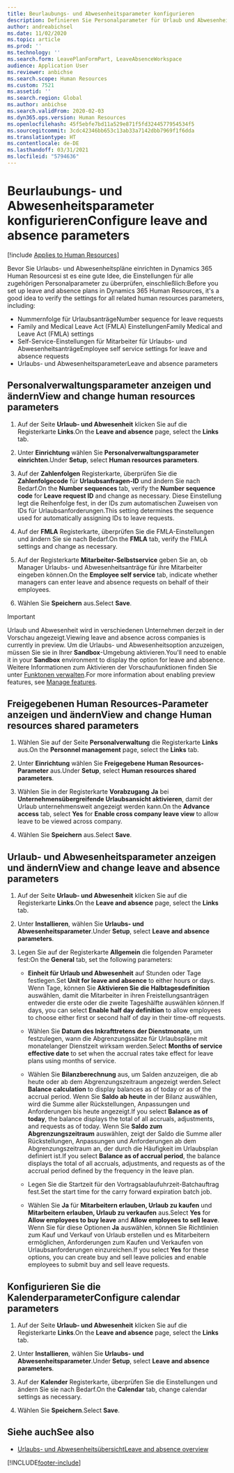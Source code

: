 ```yaml
---
title: Beurlaubungs- und Abwesenheitsparameter konfigurieren
description: Definieren Sie Personalparameter für Urlaub und Abwesenheit in Dynamics 365 Human Resources.
author: andreabichsel
ms.date: 11/02/2020
ms.topic: article
ms.prod: ''
ms.technology: ''
ms.search.form: LeavePlanFormPart, LeaveAbsenceWorkspace
audience: Application User
ms.reviewer: anbichse
ms.search.scope: Human Resources
ms.custom: 7521
ms.assetid: ''
ms.search.region: Global
ms.author: anbichse
ms.search.validFrom: 2020-02-03
ms.dyn365.ops.version: Human Resources
ms.openlocfilehash: 45f5ebfe7bd11a529e871f5fd3244577954534f5
ms.sourcegitcommit: 3cdc42346bb653c13ab33a7142dbb7969f1f6dda
ms.translationtype: HT
ms.contentlocale: de-DE
ms.lasthandoff: 03/31/2021
ms.locfileid: "5794636"
---
```

# <a name="configure-leave-and-absence-parameters"></a><span data-ttu-id="4ac25-103">Beurlaubungs- und Abwesenheitsparameter konfigurieren</span><span class="sxs-lookup"><span data-stu-id="4ac25-103">Configure leave and absence parameters</span></span>

[!include [Applies to Human Resources](../includes/applies-to-hr.md)]

<span data-ttu-id="4ac25-104">Bevor Sie Urlaubs- und Abwesenheitspläne einrichten in Dynamics 365 Human Resourcesi st es eine gute Idee, die Einstellungen für alle zugehörigen Personalparameter zu überprüfen, einschließlich:</span><span class="sxs-lookup"><span data-stu-id="4ac25-104">Before you set up leave and absence plans in Dynamics 365 Human Resources, it's a good idea to verify the settings for all related human resources parameters, including:</span></span>

- <span data-ttu-id="4ac25-105">Nummernfolge für Urlaubsanträge</span><span class="sxs-lookup"><span data-stu-id="4ac25-105">Number sequence for leave requests</span></span>
- <span data-ttu-id="4ac25-106">Family and Medical Leave Act (FMLA) Einstellungen</span><span class="sxs-lookup"><span data-stu-id="4ac25-106">Family Medical and Leave Act (FMLA) settings</span></span>
- <span data-ttu-id="4ac25-107">Self-Service-Einstellungen für Mitarbeiter für Urlaubs- und Abwesenheitsanträge</span><span class="sxs-lookup"><span data-stu-id="4ac25-107">Employee self service settings for leave and absence requests</span></span>
- <span data-ttu-id="4ac25-108">Urlaubs- und Abwesenheitsparameter</span><span class="sxs-lookup"><span data-stu-id="4ac25-108">Leave and absence parameters</span></span>

## <a name="view-and-change-human-resources-parameters"></a><span data-ttu-id="4ac25-109">Personalverwaltungsparameter anzeigen und ändern</span><span class="sxs-lookup"><span data-stu-id="4ac25-109">View and change human resources parameters</span></span>

1. <span data-ttu-id="4ac25-110">Auf der Seite **Urlaub- und Abwesenheit** klicken Sie auf die Registerkarte **Links**.</span><span class="sxs-lookup"><span data-stu-id="4ac25-110">On the **Leave and absence** page, select the **Links** tab.</span></span>

2. <span data-ttu-id="4ac25-111">Unter **Einrichtung** wählen Sie **Personalverwaltungsparameter einrichten**.</span><span class="sxs-lookup"><span data-stu-id="4ac25-111">Under **Setup**, select **Human resources parameters**.</span></span>

3. <span data-ttu-id="4ac25-112">Auf der **Zahlenfolgen** Registerkarte, überprüfen Sie die **Zahlenfolgecode** für **Urlaubsanfragen-ID** und ändern Sie nach Bedarf.</span><span class="sxs-lookup"><span data-stu-id="4ac25-112">On the **Number sequences** tab, verify the **Number sequence code** for **Leave request ID** and change as necessary.</span></span> <span data-ttu-id="4ac25-113">Diese Einstellung legt die Reihenfolge fest, in der IDs zum automatischen Zuweisen von IDs für Urlaubsanforderungen.</span><span class="sxs-lookup"><span data-stu-id="4ac25-113">This setting determines the sequence used for automatically assigning IDs to leave requests.</span></span>

4. <span data-ttu-id="4ac25-114">Auf der **FMLA** Registerkarte, überprüfen Sie die FMLA-Einstellungen und ändern Sie sie nach Bedarf.</span><span class="sxs-lookup"><span data-stu-id="4ac25-114">On the **FMLA** tab, verify the FMLA settings and change as necessary.</span></span>

5. <span data-ttu-id="4ac25-115">Auf der Registerkarte **Mitarbeiter-Selbstservice** geben Sie an, ob Manager Urlaubs- und Abwesenheitsanträge für ihre Mitarbeiter eingeben können.</span><span class="sxs-lookup"><span data-stu-id="4ac25-115">On the **Employee self service** tab, indicate whether managers can enter leave and absence requests on behalf of their employees.</span></span>

7. <span data-ttu-id="4ac25-116">Wählen Sie **Speichern** aus.</span><span class="sxs-lookup"><span data-stu-id="4ac25-116">Select **Save**.</span></span>

>[!IMPORTANT]
><span data-ttu-id="4ac25-117">Urlaub und Abwesenheit wird in verschiedenen Unternehmen derzeit in der Vorschau angezeigt.</span><span class="sxs-lookup"><span data-stu-id="4ac25-117">Viewing leave and absence across companies is currently in preview.</span></span> <span data-ttu-id="4ac25-118">Um die Urlaubs- und Abwesenheitsoption anzuzeigen, müssen Sie sie in Ihrer **Sandbox**-Umgebung aktivieren.</span><span class="sxs-lookup"><span data-stu-id="4ac25-118">You'll need to enable it in your **Sandbox** environment to display the option for leave and absence.</span></span> <span data-ttu-id="4ac25-119">Weitere Informationen zum Aktivieren der Vorschaufunktionen finden Sie unter [Funktonen verwalten](hr-admin-manage-features.md).</span><span class="sxs-lookup"><span data-stu-id="4ac25-119">For more information about enabling preview features, see [Manage features](hr-admin-manage-features.md).</span></span>

## <a name="view-and-change-human-resources-shared-parameters"></a><span data-ttu-id="4ac25-120">Freigegebenen Human Resources-Parameter anzeigen und ändern</span><span class="sxs-lookup"><span data-stu-id="4ac25-120">View and change Human resources shared parameters</span></span>

1. <span data-ttu-id="4ac25-121">Wählen Sie auf der Seite **Personalverwaltung** die Registerkarte **Links** aus.</span><span class="sxs-lookup"><span data-stu-id="4ac25-121">On the **Personnel management** page, select the **Links** tab.</span></span>

2. <span data-ttu-id="4ac25-122">Unter **Einrichtung** wählen Sie **Freigegebene Human Resources-Parameter** aus.</span><span class="sxs-lookup"><span data-stu-id="4ac25-122">Under **Setup**, select **Human resources shared parameters**.</span></span>

3. <span data-ttu-id="4ac25-123">Wählen Sie in der Registerkarte **Vorabzugang** **Ja** bei **Unternehmensübergreifende Urlaubsansicht aktivieren**, damit der Urlaub unternehmensweit angezeigt werden kann.</span><span class="sxs-lookup"><span data-stu-id="4ac25-123">On the **Advance access** tab, select **Yes** for **Enable cross company leave view** to allow leave to be viewed across company.</span></span>

4. <span data-ttu-id="4ac25-124">Wählen Sie **Speichern** aus.</span><span class="sxs-lookup"><span data-stu-id="4ac25-124">Select **Save**.</span></span>

## <a name="view-and-change-leave-and-absence-parameters"></a><span data-ttu-id="4ac25-125">Urlaub- und Abwesenheitsparameter anzeigen und ändern</span><span class="sxs-lookup"><span data-stu-id="4ac25-125">View and change leave and absence parameters</span></span>

1. <span data-ttu-id="4ac25-126">Auf der Seite **Urlaub- und Abwesenheit** klicken Sie auf die Registerkarte **Links**.</span><span class="sxs-lookup"><span data-stu-id="4ac25-126">On the **Leave and absence** page, select the **Links** tab.</span></span>

2. <span data-ttu-id="4ac25-127">Unter **Installieren**, wählen Sie **Urlaubs- und Abwesenheitsparameter**.</span><span class="sxs-lookup"><span data-stu-id="4ac25-127">Under **Setup**, select **Leave and absence parameters**.</span></span>

3. <span data-ttu-id="4ac25-128">Legen Sie auf der Registerkarte **Allgemein** die folgenden Parameter fest:</span><span class="sxs-lookup"><span data-stu-id="4ac25-128">On the **General** tab, set the following parameters:</span></span>
 
    - <span data-ttu-id="4ac25-129">**Einheit für Urlaub und Abwesenheit** auf Stunden oder Tage festlegen.</span><span class="sxs-lookup"><span data-stu-id="4ac25-129">Set **Unit for leave and absence** to either hours or days.</span></span> <span data-ttu-id="4ac25-130">Wenn Tage, können Sie **Aktivieren Sie die Halbtagesdefinition** auswählen, damit die Mitarbeiter in ihren Freistellungsanträgen entweder die erste oder die zweite Tageshälfte auswählen können.</span><span class="sxs-lookup"><span data-stu-id="4ac25-130">If days, you can select **Enable half day definition** to allow employees to choose either first or second half of day in their time-off requests.</span></span> 

    - <span data-ttu-id="4ac25-131">Wählen Sie **Datum des Inkrafttretens der Dienstmonate**, um festzulegen, wann die Abgrenzungssätze für Urlaubspläne mit monatelanger Dienstzeit wirksam werden.</span><span class="sxs-lookup"><span data-stu-id="4ac25-131">Select **Months of service effective date** to set when the accrual rates take effect for leave plans using months of service.</span></span>

    - <span data-ttu-id="4ac25-132">Wählen Sie **Bilanzberechnung** aus, um Salden anzuzeigen, die ab heute oder ab dem Abgrenzungszeitraum angezeigt werden.</span><span class="sxs-lookup"><span data-stu-id="4ac25-132">Select **Balance calculation** to display balances as of today or as of the accrual period.</span></span> <span data-ttu-id="4ac25-133">Wenn Sie **Saldo ab heute** in der Bilanz auswählen, wird die Summe aller Rückstellungen, Anpassungen und Anforderungen bis heute angezeigt.</span><span class="sxs-lookup"><span data-stu-id="4ac25-133">If you select **Balance as of today**, the balance displays the total of all accruals, adjustments, and requests as of today.</span></span> <span data-ttu-id="4ac25-134">Wenn Sie **Saldo zum Abgrenzungszeitraum** auswählen, zeigt der Saldo die Summe aller Rückstellungen, Anpassungen und Anforderungen ab dem Abgrenzungszeitraum an, der durch die Häufigkeit im Urlaubsplan definiert ist.</span><span class="sxs-lookup"><span data-stu-id="4ac25-134">If you select **Balance as of accrual period**, the balance displays the total of all accruals, adjustments, and requests as of the accrual period defined by the frequency in the leave plan.</span></span> 

    - <span data-ttu-id="4ac25-135">Legen Sie die Startzeit für den Vortragsablaufuhrzeit-Batchauftrag fest.</span><span class="sxs-lookup"><span data-stu-id="4ac25-135">Set the start time for the carry forward expiration batch job.</span></span>  
    
    - <span data-ttu-id="4ac25-136">Wählen Sie **Ja** für **Mitarbeitern erlauben, Urlaub zu kaufen** und **Mitarbeitern erlauben, Urlaub zu verkaufen** aus.</span><span class="sxs-lookup"><span data-stu-id="4ac25-136">Select **Yes** for **Allow employees to buy leave** and **Allow employees to sell leave**.</span></span> <span data-ttu-id="4ac25-137">Wenn Sie für diese Optionen **Ja** auswählen, können Sie Richtlinien zum Kauf und Verkauf von Urlaub erstellen und es Mitarbeitern ermöglichen, Anforderungen zum Kaufen und Verkaufen von Urlaubsanforderungen einzureichen.</span><span class="sxs-lookup"><span data-stu-id="4ac25-137">If you select **Yes** for these options, you can create buy and sell leave policies and enable employees to submit buy and sell leave requests.</span></span>

## <a name="configure-calendar-parameters"></a><span data-ttu-id="4ac25-138">Konfigurieren Sie die Kalenderparameter</span><span class="sxs-lookup"><span data-stu-id="4ac25-138">Configure calendar parameters</span></span>

1. <span data-ttu-id="4ac25-139">Auf der Seite **Urlaub- und Abwesenheit** klicken Sie auf die Registerkarte **Links**.</span><span class="sxs-lookup"><span data-stu-id="4ac25-139">On the **Leave and absence** page, select the **Links** tab.</span></span>

2. <span data-ttu-id="4ac25-140">Unter **Installieren**, wählen Sie **Urlaubs- und Abwesenheitsparameter**.</span><span class="sxs-lookup"><span data-stu-id="4ac25-140">Under **Setup**, select **Leave and absence parameters**.</span></span>

3. <span data-ttu-id="4ac25-141">Auf der **Kalender** Registerkarte, überprüfen Sie die Einstellungen und ändern Sie sie nach Bedarf.</span><span class="sxs-lookup"><span data-stu-id="4ac25-141">On the **Calendar** tab, change calendar settings as necessary.</span></span>

4. <span data-ttu-id="4ac25-142">Wählen Sie **Speichern**.</span><span class="sxs-lookup"><span data-stu-id="4ac25-142">Select **Save**.</span></span>

## <a name="see-also"></a><span data-ttu-id="4ac25-143">Siehe auch</span><span class="sxs-lookup"><span data-stu-id="4ac25-143">See also</span></span>

- [<span data-ttu-id="4ac25-144">Urlaubs- und Abwesenheitsübersicht</span><span class="sxs-lookup"><span data-stu-id="4ac25-144">Leave and absence overview</span></span>](hr-leave-and-absence-overview.md)


[!INCLUDE[footer-include](../includes/footer-banner.md)]